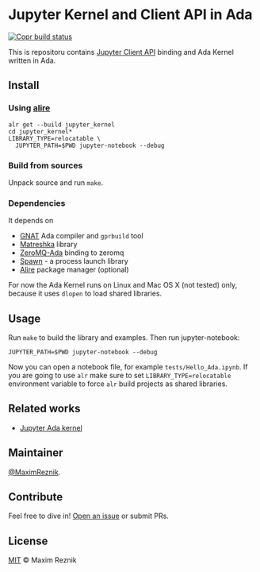 Jupyter Kernel and Client API in Ada
====================================

[![Copr build status](https://copr.fedorainfracloud.org/coprs/reznik/ada/package/jupyter-ada/status_image/last_build.png)](https://copr.fedorainfracloud.org/coprs/reznik/ada/)

This is repositoru contains
[Jupyter Client API](https://jupyter-client.readthedocs.io/en/stable/index.html)
binding and Ada Kernel written in Ada.

## Install
### Using [alire](https://alire.ada.dev)

    alr get --build jupyter_kernel
    cd jupyter_kernel*
    LIBRARY_TYPE=relocatable \
      JUPYTER_PATH=$PWD jupyter-notebook --debug

### Build from sources
Unpack source and run `make`.

### Dependencies
It depends on
 * [GNAT](https://www.adacore.com/download/more) Ada compiler and `gprbuild` tool
 * [Matreshka](https://forge.ada-ru.org/matreshka) library
 * [ZeroMQ-Ada](https://github.com/persan/zeromq-Ada) binding to zeromq
 * [Spawn](https://github.com/AdaCore/spawn) - a process launch library
 * [Alire](https://alire.ada.dev/) package manager (optional)

For now the Ada Kernel runs on Linux and Mac OS X (not tested) only, because it uses `dlopen` to load shared
libraries.

## Usage
Run `make` to build the library and examples. Then run jupyter-notebook:

```
JUPYTER_PATH=$PWD jupyter-notebook --debug
```

Now you can open a notebook file, for example `tests/Hello_Ada.ipynb`.
If you are going to use `alr` make sure to set `LIBRARY_TYPE=relocatable` environment
variable to force `alr` build projects as shared libraries.

## Related works
* [Jupyter Ada kernel](https://github.com/gusthoff/jupyter-ada-kernel)

## Maintainer

[@MaximReznik](https://github.com/reznikmm).

## Contribute

Feel free to dive in!
[Open an issue](https://github.com/reznikmm/jupyter/issues/new)
or submit PRs.

## License

[MIT](LICENSES/MIT.txt) © Maxim Reznik

